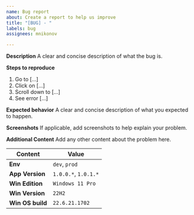 ```yaml
---
name: Bug report
about: Create a report to help us improve
title: "[BUG] - "
labels: bug
assignees: mnikonov

---
```


**Description**
A clear and concise description of what the bug is.

**Steps to reproduce**
1. Go to [...]
2. Click on [...]
3. Scroll down to [...]
4. See error [...]

**Expected behavior**
A clear and concise description of what you expected to happen.

**Screenshots**
If applicable, add screenshots to help explain your problem.

**Additional Content**
Add any other content about the problem here.

| Content | Value |
| --- | --- |
| **Env** | `dev`,  `prod` |
| **App Version** | `1.0.0.*`, `1.0.1.*` |
| **Win Edition** | `Windows 11 Pro` |
| **Win Version** | `22H2` |
| **Win OS build** | `22.6.21.1702` |
